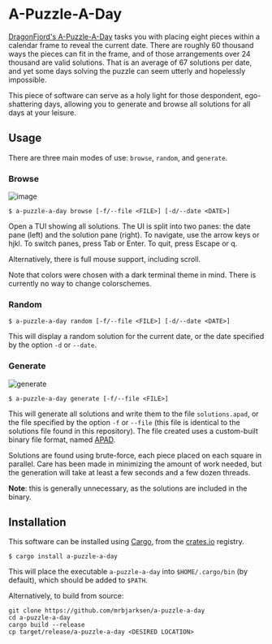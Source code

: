 # A-Puzzle-A-Day

[DragonFjord's A-Puzzle-A-Day](https://www.dragonfjord.com/product/a-puzzle-a-day/)
tasks you with placing eight pieces within a calendar frame
to reveal the current date. There are roughly 60 thousand ways
the pieces can fit in the frame, and of those arrangements
over 24 thousand are valid solutions.
That is an average of 67 solutions per date, and yet some days
solving the puzzle can seem utterly and hopelessly impossible.

This piece of software can serve as a holy light for those
despondent, ego-shattering days, allowing you to generate
and browse all solutions for all days at your leisure.

## Usage

There are three main modes of use: `browse`, `random`, and `generate`.

### Browse

![image](https://github.com/mrbjarksen/a-puzzle-a-day/assets/62466569/986c1024-3a14-481c-bad9-dea56a74ec77)

```
$ a-puzzle-a-day browse [-f/--file <FILE>] [-d/--date <DATE>]
```

Open a TUI showing all solutions. The UI is split into two panes: the date pane (left) and the solution pane (right).
To navigate, use the arrow keys or hjkl. To switch panes, press Tab or Enter. To quit, press Escape or q.

Alternatively, there is full mouse support, including scroll.

Note that colors were chosen with a dark terminal theme in mind. There is currently no way to change colorschemes.

### Random

```
$ a-puzzle-a-day random [-f/--file <FILE>] [-d/--date <DATE>]
```

This will display a random solution for the current date, or the date specified by
the option `-d` or `--date`.

### Generate

![generate](https://github.com/mrbjarksen/a-puzzle-a-day/assets/62466569/03eb50bb-c795-42b9-9f35-5eebe4e05776)

```
$ a-puzzle-a-day generate [-f/--file <FILE>]
```

This will generate all solutions and write them to the file `solutions.apad`,
or the file specified by the option `-f` or `--file`
(this file is identical to the solutions file found in this repository).
The file created uses a custom-built binary file format, named [APAD](docs/APAD.md).

Solutions are found using brute-force, each piece placed on each square in parallel.
Care has been made in minimizing the amount of work needed, but the generation will
take at least a few seconds and a few dozen threads.

**Note**: this is generally unnecessary, as the solutions are included
in the binary.

## Installation

This software can be installed using [Cargo](https://doc.rust-lang.org/stable/cargo/),
from the [crates.io](https://crates.io/) registry.

```
$ cargo install a-puzzle-a-day
```

This will place the executable `a-puzzle-a-day` into `$HOME/.cargo/bin`
(by default), which should be added to `$PATH`.

Alternatively, to build from source:

```
git clone https://github.com/mrbjarksen/a-puzzle-a-day
cd a-puzzle-a-day
cargo build --release
cp target/release/a-puzzle-a-day <DESIRED LOCATION>
```
